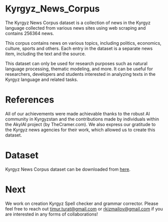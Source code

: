# Kyrgyz_News_Corpus
The Kyrgyz News Corpus dataset is a collection of news in the Kyrgyz language collected from various news sites using web scraping and contains 256364 news.

This corpus contains news on various topics, including politics, economics, culture, sports and others. Each entry in the dataset is a separate news item, including the text and the source.

This dataset can only be used for research purposes such as natural language processing, thematic modeling, and more. It can be useful for researchers, developers and students interested in analyzing texts in the Kyrgyz language and related tasks.

# References
All of our achievements were made achievable thanks to the robust AI community in Kyrgyzstan and the contributions made by individuals within the AkylAI project (by TheCramer.com). We also express our gratitude to the Kyrgyz news agencies for their work, which allowed us to create this dataset.

# Dataset
Kyrgyz News Corpus dataset can be downloaded from [here](https://drive.google.com/file/d/1lQQ8HV60M0QjymahW6NQTX2NNl1LoDoY/view?usp=drive_link).

# Next
We work on creation Kyrgyz Spell checker and grammar corrector.
Please feel free to reach out timur.turat@gmail.com or rkizmailov@gmail.com if you are interested in any forms of collaborations!


